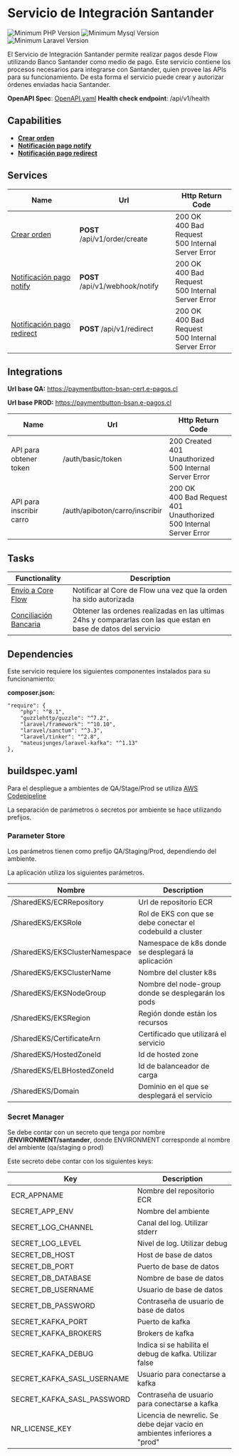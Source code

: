 # Servicio de Integración Santander
![Minimum PHP Version](https://shields.io/badge/PHP-8.1.0-blue) ![Minimum Mysql Version](https://shields.io/badge/mysql-8.0-blue) ![Minimum Laravel Version](https://shields.io/badge/laravel-10.0.0-blue)

El Servicio de Integración Santander permite realizar pagos desde Flow utilizando Banco Santander como medio de pago. Este servicio contiene los procesos necesarios para integrarse con Santander, quien provee las APIs para su funcionamiento. De esta forma el servicio puede crear y autorizar órdenes enviadas hacia Santander.

**OpenAPI Spec**: [OpenAPI.yaml](/openapi.yaml)
**Health check endpoint**: /api/v1/health

## Capabilities

-  **[Crear orden](https://gitlab.flowdevelopers.cl/core/integrations/santander/-/wikis/Inscripcion-carro)** 
-  **[Notificación pago notify](https://gitlab.flowdevelopers.cl/core/integrations/santander/-/wikis/Notificacion-pago-MPOUT)** 
-  **[Notificación pago redirect](https://gitlab.flowdevelopers.cl/core/integrations/santander/-/wikis/Notificaci%C3%B3n-pago-MPFIN)**


## Services
| Name |Url|Http Return Code|
|------|---|----------------|
| [Crear orden](https://gitlab.flowdevelopers.cl/core/integrations/santander/-/wikis/Inscripcion-carro) | **POST** /api/v1/order/create | 200 OK  <br> 400 Bad Request   <br>500 Internal Server Error
| [Notificación pago notify](https://gitlab.flowdevelopers.cl/core/integrations/santander/-/wikis/Notificacion-pago-MPOUT) | **POST** /api/v1/webhook/notify | 200 OK  <br> 400 Bad Request   <br>500 Internal Server Error
| [Notificación pago redirect](https://gitlab.flowdevelopers.cl/core/integrations/santander/-/wikis/Notificaci%C3%B3n-pago-MPFIN) | **POST** /api/v1/redirect | 200 OK  <br> 400 Bad Request   <br>500 Internal Server Error

## Integrations

**Url base QA:** https://paymentbutton-bsan-cert.e-pagos.cl

**Url base PROD:** https://paymentbutton-bsan.e-pagos.cl

| Name |Url|Http Return Code|
|------|---|----------------|
| API para obtener token | /auth/basic/token | 200 Created <br> 401 Unauthorized <br> 500 Internal Server Error |
| API para inscribir carro | /auth/apiboton/carro/inscribir | 200 OK <br> 400 Bad Request <br> 401 Unauthorized <br> 500 Internal Server Error |

## Tasks

| Functionality |Description |
|---------------|------------|
| [Envío a Core Flow](https://gitlab.flowdevelopers.cl/core/integrations/santander/-/wikis/proceso-notificacion-core-flow) | Notificar al Core de Flow una vez que la orden ha sido autorizada |
|[Conciliación Bancaria](https://gitlab.flowdevelopers.cl/core/integrations/santander/-/wikis/conciliacion)| Obtener las ordenes realizadas en las ultimas 24hs y compararlas con las que estan en base de datos del servicio |

## Dependencies

Este servicio requiere los siguientes componentes instalados para su funcionamiento:

**composer.json:**
```
"require": {
    "php": "^8.1",
    "guzzlehttp/guzzle": "^7.2",
    "laravel/framework": "^10.10",
    "laravel/sanctum": "^3.3",
    "laravel/tinker": "^2.8",
    "mateusjunges/laravel-kafka": "^1.13"
},
```

## buildspec.yaml

Para el despliegue a ambientes de QA/Stage/Prod se utiliza [AWS Codepipeline](https://aws.amazon.com/es/codepipeline/)

La separación de parámetros o secretos por ambiente se hace utilizando prefijos.

### Parameter Store

Los parámetros tienen como prefijo QA/Staging/Prod, dependiendo del ambiente. 

La aplicación utiliza los siguientes parámetros.

| Nombre | Description |
|-----|-------------|
|/SharedEKS/ECRRepository| Url de repositorio ECR|
|/SharedEKS/EKSRole| Rol de EKS con que se debe conectar el codebuild a cluster|
|/SharedEKS/EKSClusterNamespace| Namespace de k8s donde se desplegará la aplicación|
|/SharedEKS/EKSClusterName| Nombre del cluster k8s|
|/SharedEKS/EKSNodeGroup| Nombre del node-group donde se desplegarán los pods|
|/SharedEKS/EKSRegion|Región donde están los recursos|
|/SharedEKS/CertificateArn|Certificado que utilizará el servicio|
|/SharedEKS/HostedZoneId|Id de hosted zone|
|/SharedEKS/ELBHostedZoneId|Id de balanceador de carga|
|/SharedEKS/Domain|Dominio en el que se desplegará el servicio|

### Secret Manager

Se debe contar con un secreto que tenga por nombre **/ENVIRONMENT/santander**, donde ENVIRONMENT corresponde al nombre del ambiente (qa/staging o prod)

Este secreto debe contar con los siguientes keys:

| Key | Description |
|-----|-------------|
|ECR_APPNAME|Nombre del repositorio ECR|
|SECRET_APP_ENV|Nombre del ambiente|
|SECRET_LOG_CHANNEL|Canal del log. Utilizar stderr|
|SECRET_LOG_LEVEL|Nivel de log. Utilizar debug|
|SECRET_DB_HOST| Host de base de datos|
|SECRET_DB_PORT| Puerto de base de datos|
|SECRET_DB_DATABASE| Nombre de base de datos|
|SECRET_DB_USERNAME| Usuario de base de datos|
|SECRET_DB_PASSWORD| Contraseña de usuario de base de datos|
|SECRET_KAFKA_PORT|Puerto de kafka|
|SECRET_KAFKA_BROKERS|Brokers de kafka|
|SECRET_KAFKA_DEBUG| Indica si se habilita el debug de kafka. Utilizar false|
|SECRET_KAFKA_SASL_USERNAME| Usuario para conectarse a kafka|
|SECRET_KAFKA_SASL_PASSWORD| Contraseña de usuario para conectarse a kafka|
|NR_LICENSE_KEY| Licencia de newrelic. Se debe dejar vacío en ambientes inferiores a "prod"|


